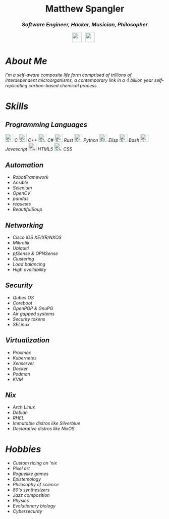 <div align='center'>
  <h1>Matthew Spangler</h1>
  <h3><i>Software Engineer, Hacker, Musician, Philosopher<i></h3>
  <a href="https://www.linkedin.com/in/mattspangler-tech/"><img height="30" src="https://skillicons.dev/icons?i=linkedin"></a>&nbsp;&nbsp;
  <a href="https://unix.stackexchange.com/users/572504/nebulasurfer/"><img height="30" src="https://skillicons.dev/icons?i=stackoverflow"></a>&nbsp;&nbsp;
</div>

# About Me
I'm a self-aware composite life form comprised of trillions of interdependent microorganisms, a contemporary link in a 4 billion year self-replicating carbon-based chemical process.

# Skills
## Programming Languages
<img title="C" height="25" src="https://skillicons.dev/icons?i=c"> C
<img title="C++" height="25" src="https://skillicons.dev/icons?i=cpp"> C++
<img title="C#" height="25" src="https://skillicons.dev/icons?i=cs"> C#
<img title="Rust" height="25" src="https://skillicons.dev/icons?i=rust"> Rust
<img title="Python" height="25" src="https://skillicons.dev/icons?i=python"> Python
<img title="Elisp" height="25" src="https://skillicons.dev/icons?i=emacs"> Elisp
<img title="Bash" height="25" src="https://skillicons.dev/icons?i=bash"> Bash
<img title="Javascript" height="25" src="https://skillicons.dev/icons?i=javascript"> Javascript
<img title="HTML5" height="25" src="https://skillicons.dev/icons?i=html"> HTML5
<img title="CSS" height="25" src="https://skillicons.dev/icons?i=css"> CSS
    
## Automation
- RobotFramework
- Ansible
- Selenium
- OpenCV
- pandas
- requests
- BeautifulSoup

## Networking
- Cisco iOS XE/XR/NXOS
- Mikrotik
- Ubiquiti
- pfSense & OPNSense
- Clustering
- Load balancing
- High availability

## Security
- Qubes OS
- Coreboot
- OpenPGP & GnuPG
- Air gapped systems
- Security tokens
- SELinux

## Virtualization
- Proxmox
- Kubernetes
- Xenserver
- Docker
- Podman
- KVM

## Nix
- Arch Linux
- Debian
- RHEL
- Immutable distros like Silverblue
- Declarative distros like NixOS

# Hobbies
- Custom ricing on 'nix
- Pixel art
- Roguelike games
- Epistemology
- Philosophy of science
- 80's synthesizers
- Jazz composition
- Physics
- Evolutionary biology
- Cybersecurity
